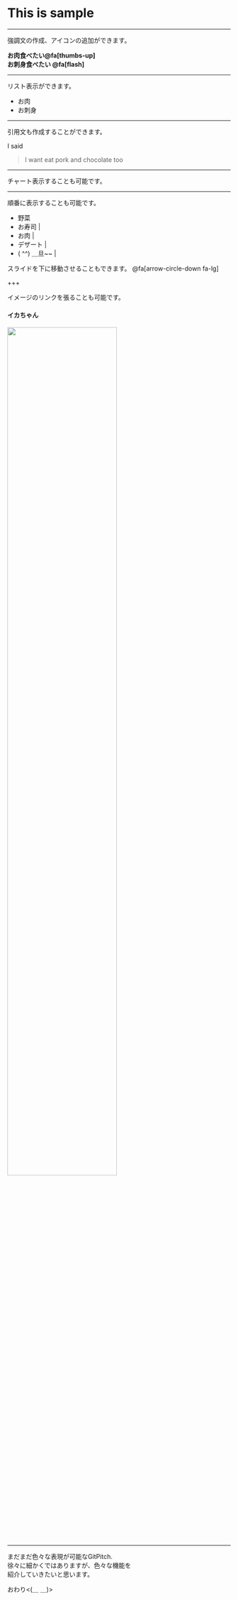 
# This is sample

---

強調文の作成、アイコンの追加ができます。


**お肉食べたい@fa[thumbs-up]**   
**お刺身食べたい @fa[flash]**

---

リスト表示ができます。


* お肉
* お刺身

---

引用文も作成することができます。


I said  
> I want eat pork
> and chocolate too

---

チャート表示することも可能です。  
<canvas data-chart="line">
<!--
{
 "data": {
  "labels": ["January"," February"," March"," April"," May"," June"," July"],
  "datasets": [
   {
    "data":[65,59,80,81,56,66,11],
    "label":"My first dataset","backgroundColor":"rgba(20,220,220,.8)"
   },
   {
    "data":[28,48,40,19,86,53,22],
    "label":"My second dataset","backgroundColor":"rgba(220,120,120,.8)"
   }
  ]
 },
 "options": { "responsive": "true" }
}
-->
</canvas>

---

順番に表示することも可能です。


- 野菜　
- お寿司 |
- お肉 |
- デザート |
- ( ^^) ＿旦~~ |


スライドを下に移動させることもできます。
@fa[arrow-circle-down fa-lg]  

+++

イメージのリンクを張ることも可能です。
<br>
#### イカちゃん  

<img src="http://imgcc.naver.jp/kaze/mission_anm/USER/20161109/69/6182469/99/480x270x4405fd30e409c24e0bc6cc61.gif" width=70%>

---

まだまだ色々な表現が可能なGitPitch.  
徐々に細かくではありますが、色々な機能を  
紹介していきたいと思います。


おわり<(＿ ＿)>
